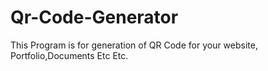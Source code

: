 # Qr-Code-Generator
This Program is for generation of QR Code for your website, Portfolio,Documents Etc Etc.
